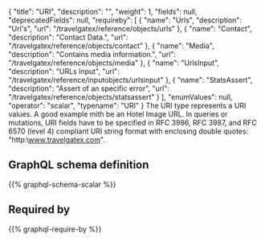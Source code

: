 {
  "title": "URI",
  "description": "",
  "weight": 1,
  "fields": null,
  "deprecatedFields": null,
  "requireby": [
    {
      "name": "Urls",
      "description": "Url's",
      "url": "/travelgatex/reference/objects/urls"
    },
    {
      "name": "Contact",
      "description": "Contact Data.",
      "url": "/travelgatex/reference/objects/contact"
    },
    {
      "name": "Media",
      "description": "Contains media information.",
      "url": "/travelgatex/reference/objects/media"
    },
    {
      "name": "UrlsInput",
      "description": "URLs Input",
      "url": "/travelgatex/reference/inputobjects/urlsinput"
    },
    {
      "name": "StatsAssert",
      "description": "Assert of an specific error",
      "url": "/travelgatex/reference/objects/statsassert"
    }
  ],
  "enumValues": null,
  "operator": "scalar",
  "typename": "URI"
}
The URI type represents a URI values. A good example mith be an Hotel Image URL.
In queries or mutations, URI fields have to be specified in RFC 3986, RFC 3987, and RFC 6570 (level 4) compliant URI string format with enclosing double quotes: "http:\www.travelgatex.com".
## GraphQL schema definition

{{% graphql-schema-scalar %}}

## Required by

{{% graphql-require-by %}}
